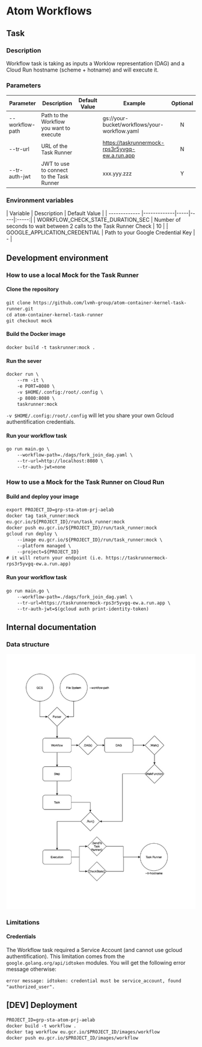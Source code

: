 # Atom Workflows

## Task
### Description
Workflow task is taking as inputs a Worklow representation (DAG) and a Cloud Run
hostname (scheme + hotname) and will execute it.

### Parameters
| Parameter | Description | Default Value | Example | Optional |
| ------------- |-------------|-----|-----|:-----:|
| --workflow-path | Path to the Workflow you want to execute |  |gs://your-bucket/workflows/your-workflow.yaml | N |
| --tr-url | URL of the Task Runner |  |https://taskrunnermock-rps3r5yvgq-ew.a.run.app | N |
| --tr-auth-jwt | JWT to use to connect to the Task Runner |  |xxx.yyy.zzz | Y |

### Environment variables
| Variable | Description | Default Value |
| ------------- |-------------|-----|-----|:-----:|
| WORKFLOW_CHECK_STATE_DURATION_SEC | Number of seconds to wait between 2 calls to the Task Runner Check | 10 |
| GOOGLE_APPLICATION_CREDENTIAL | Path to your Google Credential Key | - |

## Development environment
### How to use a local Mock for the Task Runner

#### Clone the repository
```
git clone https://github.com/lvmh-group/atom-container-kernel-task-runner.git
cd atom-container-kernel-task-runner
git checkout mock
```

#### Build the Docker image
```
docker build -t taskrunner:mock .
```

#### Run the sever
```
docker run \
    --rm -it \
    -e PORT=8080 \
    -v $HOME/.config:/root/.config \
    -p 8080:8080 \
    taskrunner:mock
```
`-v $HOME/.config:/root/.config` will let you share your own Gcloud authentification credentials.

#### Run your workflow task
```
go run main.go \
    --workflow-path=./dags/fork_join_dag.yaml \
    --tr-url=http://localhost:8080 \
    --tr-auth-jwt=none
```

### How to use a Mock for the Task Runner on Cloud Run
#### Build and deploy your image
```
export PROJECT_ID=grp-sta-atom-prj-aelab
docker tag task_runner:mock eu.gcr.io/${PROJECT_ID}/run/task_runner:mock
docker push eu.gcr.io/${PROJECT_ID}/run/task_runner:mock
gcloud run deploy \
    --image eu.gcr.io/${PROJECT_ID}/run/task_runner:mock \
    --platform managed \
    --project=${PROJECT_ID}
# it will return your endpoint (i.e. https://taskrunnermock-rps3r5yvgq-ew.a.run.app)
```
#### Run your workflow task
```
go run main.go \
    --workflow-path=./dags/fork_join_dag.yaml \
    --tr-url=https://taskrunnermock-rps3r5yvgq-ew.a.run.app \
    --tr-auth-jwt=$(gcloud auth print-identity-token)
```

## Internal documentation

### Data structure
![Data Structure](doc/data-structures.jpg "Data Structure")

### Limitations
#### Credentials
The Workflow task required a Service Account (and cannot use gcloud authentification). This limitation
comes from the `google.golang.org/api/idtoken` modules. You will get the following error message otherwise:
```
error message: idtoken: credential must be service_account, found "authorized_user".
```

## [DEV] Deployment
```
PROJECT_ID=grp-sta-atom-prj-aelab
docker build -t workflow .
docker tag workflow eu.gcr.io/$PROJECT_ID/images/workflow          
docker push eu.gcr.io/$PROJECT_ID/images/workflow
```
